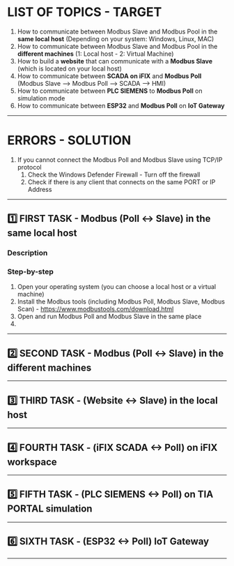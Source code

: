 # LIST OF TOPICS - TARGET
1. How to communicate between Modbus Slave and Modbus Pool in the **same local host** (Depending on your system: Windows, Linux, MAC)
2. How to communicate between Modbus Slave and Modbus Pool in the **different machines** (1: Local host - 2: Virtual Machine)
3. How to build a **website** that can communicate with a **Modbus Slave** (which is located on your local host)
4. How to communicate between **SCADA on iFIX** and **Modbus Poll** (Modbus Slave --> Modbus Poll --> SCADA --> HMI)
5. How to communicate between **PLC SIEMENS** to **Modbus Poll** on simulation mode
6. How to communicate between **ESP32** and **Modbus Poll** on **IoT Gateway**
---
# ERRORS - SOLUTION
1. If you cannot connect the Modbus Poll and Modbus Slave using TCP/IP protocol
   1. Check the Windows Defender Firewall - Turn off the firewall
   2. Check if there is any client that connects on the same PORT or IP Address
---
## 1️⃣ FIRST TASK - Modbus (Poll <-> Slave) in the same local host
### Description

### Step-by-step
1. Open your operating system (you can choose a local host or a virtual machine) 
2. Install the Modbus tools (including Modbus Poll, Modbus Slave, Modbus Scan) - https://www.modbustools.com/download.html
3. Open and run Modbus Poll and Modbus Slave in the same place
4. 
--- 
## 2️⃣ SECOND TASK - Modbus (Poll <-> Slave) in the different machines

--- 
## 3️⃣ THIRD TASK - (Website <-> Slave) in the local host

--- 
## 4️⃣ FOURTH TASK - (iFIX SCADA <-> Poll) on iFIX workspace

--- 
## 5️⃣ FIFTH TASK - (PLC SIEMENS <-> Poll) on TIA PORTAL simulation

--- 
## 6️⃣ SIXTH TASK - (ESP32 <-> Poll) IoT Gateway

--- 
